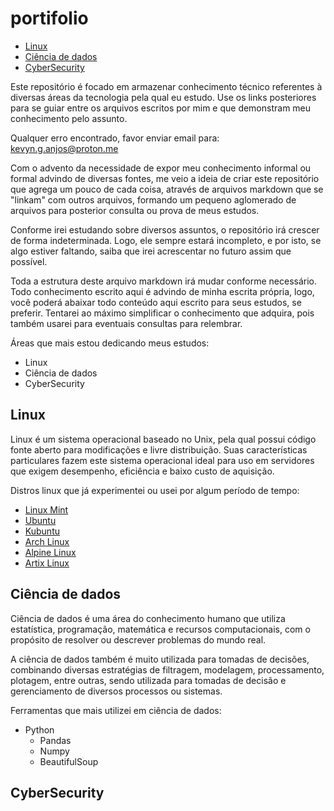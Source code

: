 # portifolio

* [Linux](https://github.com/kevyngustavo/portifolio#linux)
* [Ciência de dados](https://github.com/kevyngustavo/portifolio#ci%C3%AAncia-de-dados)
* [CyberSecurity](https://github.com/kevyngustavo/portifolio#cybersecurity)

Este repositório é focado em armazenar conhecimento técnico referentes à diversas áreas da tecnologia pela qual eu estudo. Use os links posteriores para se guiar entre os arquivos escritos por mim e que demonstram meu conhecimento pelo assunto.

Qualquer erro encontrado, favor enviar email para: kevyn.g.anjos@proton.me

Com o advento da necessidade de expor meu conhecimento informal ou formal advindo de diversas fontes, me veio a ideia de criar este repositório que agrega um pouco de cada coisa, através de arquivos markdown que se "linkam" com outros arquivos, formando um pequeno aglomerado de arquivos para posterior consulta ou prova de meus estudos.

Conforme irei estudando sobre diversos assuntos, o repositório irá crescer de forma indeterminada. Logo, ele sempre estará incompleto, e por isto, se algo estiver faltando, saiba que irei acrescentar no futuro assim que possível.

Toda a estrutura deste arquivo markdown irá mudar conforme necessário. Todo conhecimento escrito aqui é advindo de minha escrita própria, logo, você poderá abaixar todo conteúdo aqui escrito para seus estudos, se preferir. Tentarei ao máximo simplificar o conhecimento que adquira, pois também usarei para eventuais consultas para relembrar.

Áreas que mais estou dedicando meus estudos:
* Linux
* Ciência de dados
* CyberSecurity

## Linux

Linux é um sistema operacional baseado no Unix, pela qual possui código fonte aberto para modificações e livre distribuição. Suas características particulares fazem este sistema operacional ideal para uso em servidores que exigem desempenho, eficiência e baixo custo de aquisição.

Distros linux que já experimentei ou usei por algum período de tempo:
* [Linux Mint](https://www.linuxmint.com/)
* [Ubuntu](https://ubuntu.com/)
* [Kubuntu](https://kubuntu.org/)
* [Arch Linux](https://archlinux.org/)
* [Alpine Linux](https://www.alpinelinux.org/)
* [Artix Linux](https://artixlinux.org/)

## Ciência de dados

Ciência de dados é uma área do conhecimento humano que utiliza estatística, programação, matemática e recursos computacionais, com o propósito de resolver ou descrever problemas do mundo real.

A ciência de dados também é muito utilizada para tomadas de decisões, combinando diversas estratégias de filtragem, modelagem, processamento, plotagem, entre outras, sendo utilizada para tomadas de decisão e gerenciamento de diversos processos ou sistemas.

Ferramentas que mais utilizei em ciência de dados:
* Python
  - Pandas
  - Numpy
  - BeautifulSoup

## CyberSecurity
